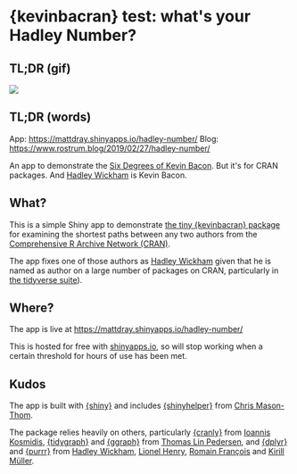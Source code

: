 # {kevinbacran} test: what's your Hadley Number?

## TL;DR (gif)

![](https://raw.githubusercontent.com/matt-dray/hadley-number/master/img/hadley-number.gif)

## TL;DR (words)

App: https://mattdray.shinyapps.io/hadley-number/
Blog: https://www.rostrum.blog/2019/02/27/hadley-number/

An app to demonstrate the [Six Degrees of Kevin Bacon](https://en.wikipedia.org/wiki/Six_Degrees_of_Kevin_Bacon). But it's for CRAN packages. And [Hadley Wickham](http://hadley.nz/) is Kevin Bacon.

## What?

This is a simple Shiny app to demonstrate [the tiny {kevinbacran} package](https://matt-dray.github.io/kevinbacran/) for examining the shortest paths between any two authors from the [Comprehensive R Archive Network (CRAN)](https://cran.r-project.org/).

The app fixes one of those authors as [Hadley Wickham](http://hadley.nz/) given that he is named as author on a large number of packages on CRAN, particularly in [the tidyverse suite](https://www.tidyverse.org/)).

## Where?

The app is live at https://mattdray.shinyapps.io/hadley-number/

This is hosted for free with [shinyapps.io](http://www.shinyapps.io/), so will stop working when a certain threshold for hours of use has been met.

## Kudos

The app is built with [{shiny}](http://www.shinyapps.io/) and includes [{shinyhelper}](https://cran.r-project.org/package=shinyhelper ) from [Chris Mason-Thom](https://github.com/cwthom).

The package relies heavily on others, particularly [{cranly}](https://github.com/ikosmidis/cranly) from [Ioannis Kosmidis](http://ikosmidis.com/), [{tidygraph}](https://github.com/thomasp85/tidygraph) and [{ggraph}](https://github.com/thomasp85/ggraph) from [Thomas Lin Pedersen](https://www.data-imaginist.com/), and [{dplyr}](https://dplyr.tidyverse.org/) and [{purrr}](https://purrr.tidyverse.org/) from [Hadley Wickham](http://hadley.nz/), [Lionel Henry](https://twitter.com/_lionelhenry?lang=en), [Romain François](https://twitter.com/romain_francois) and [Kirill Müller](https://twitter.com/krlmlr?lang=en).